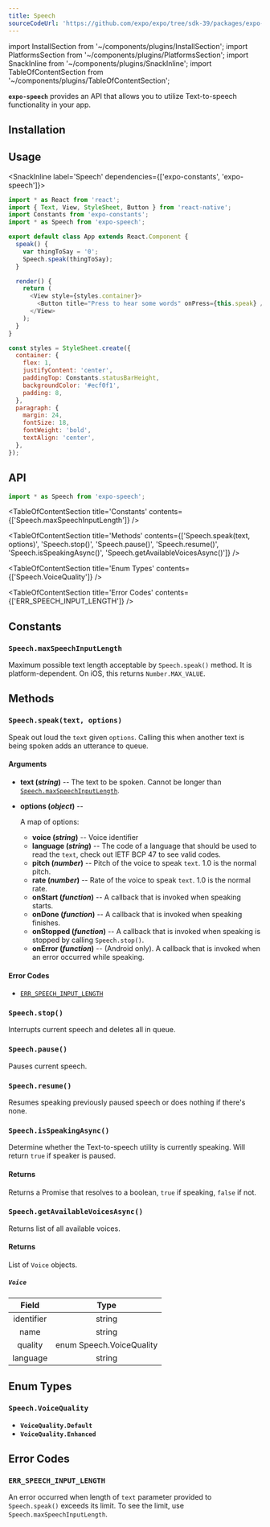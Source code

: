 ```yaml
---
title: Speech
sourceCodeUrl: 'https://github.com/expo/expo/tree/sdk-39/packages/expo-speech'
---
```


import InstallSection from '~/components/plugins/InstallSection';
import PlatformsSection from '~/components/plugins/PlatformsSection';
import SnackInline from '~/components/plugins/SnackInline';
import TableOfContentSection from '~/components/plugins/TableOfContentSection';

**`expo-speech`** provides an API that allows you to utilize Text-to-speech functionality in your app.

<PlatformsSection android emulator ios simulator web />

## Installation

<InstallSection packageName="expo-speech" />

## Usage

<SnackInline label='Speech' dependencies={['expo-constants', 'expo-speech']}>

```js
import * as React from 'react';
import { Text, View, StyleSheet, Button } from 'react-native';
import Constants from 'expo-constants';
import * as Speech from 'expo-speech';

export default class App extends React.Component {
  speak() {
    var thingToSay = '0';
    Speech.speak(thingToSay);
  }

  render() {
    return (
      <View style={styles.container}>
        <Button title="Press to hear some words" onPress={this.speak} />
      </View>
    );
  }
}

const styles = StyleSheet.create({
  container: {
    flex: 1,
    justifyContent: 'center',
    paddingTop: Constants.statusBarHeight,
    backgroundColor: '#ecf0f1',
    padding: 8,
  },
  paragraph: {
    margin: 24,
    fontSize: 18,
    fontWeight: 'bold',
    textAlign: 'center',
  },
});
```

</SnackInline>

## API

```js
import * as Speech from 'expo-speech';
```

<TableOfContentSection title='Constants' contents={['Speech.maxSpeechInputLength']} />

<TableOfContentSection title='Methods' contents={['Speech.speak(text, options)', 'Speech.stop()', 'Speech.pause()', 'Speech.resume()', 'Speech.isSpeakingAsync()', 'Speech.getAvailableVoicesAsync()']} />

<TableOfContentSection title='Enum Types' contents={['Speech.VoiceQuality']} />

<TableOfContentSection title='Error Codes' contents={['ERR_SPEECH_INPUT_LENGTH']} />

## Constants

### `Speech.maxSpeechInputLength`

Maximum possible text length acceptable by `Speech.speak()` method. It is platform-dependent. On iOS, this returns `Number.MAX_VALUE`.

## Methods

### `Speech.speak(text, options)`

Speak out loud the `text` given `options`. Calling this when another text is being spoken adds an utterance to queue.

#### Arguments

- **text (_string_)** -- The text to be spoken. Cannot be longer than [`Speech.maxSpeechInputLength`](#speechmaxspeechinputlength).
- **options (_object_)** --

  A map of options:

  - **voice (_string_)** -- Voice identifier
  - **language (_string_)** -- The code of a language that should be used to read the `text`, check out IETF BCP 47 to see valid codes.
  - **pitch (_number_)** -- Pitch of the voice to speak `text`. 1.0 is the normal pitch.
  - **rate (_number_)** -- Rate of the voice to speak `text`. 1.0 is the normal rate.
  - **onStart (_function_)** -- A callback that is invoked when speaking starts.
  - **onDone (_function_)** -- A callback that is invoked when speaking finishes.
  - **onStopped (_function_)** -- A callback that is invoked when speaking is stopped by calling `Speech.stop()`.
  - **onError (_function_)** -- (Android only). A callback that is invoked when an error occurred while speaking.

#### Error Codes

- [`ERR_SPEECH_INPUT_LENGTH`](#err_speech_input_length)


### `Speech.stop()`

Interrupts current speech and deletes all in queue.

### `Speech.pause()`

Pauses current speech.

### `Speech.resume()`

Resumes speaking previously paused speech or does nothing if there's none.

### `Speech.isSpeakingAsync()`

Determine whether the Text-to-speech utility is currently speaking. Will return `true` if speaker is paused.

#### Returns

Returns a Promise that resolves to a boolean, `true` if speaking, `false` if not.

### `Speech.getAvailableVoicesAsync()`

Returns list of all available voices.

#### Returns

List of `Voice` objects.

##### `Voice`

|   Field    |           Type           |
| :--------: | :----------------------: |
| identifier |          string          |
|    name    |          string          |
|  quality   | enum Speech.VoiceQuality |
|  language  |          string          |

## Enum Types

### `Speech.VoiceQuality`

- **`VoiceQuality.Default`**
- **`VoiceQuality.Enhanced`**

## Error Codes

### `ERR_SPEECH_INPUT_LENGTH`

An error occurred when length of `text` parameter provided to `Speech.speak()` exceeds its limit. To see the limit, use `Speech.maxSpeechInputLength`.
